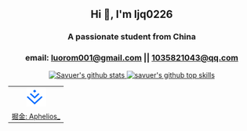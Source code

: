
## <p align="center">Hi 👋, I'm ljq0226</p>
### <p align="center"> A passionate student from China </p>
### <p align="center"> email: luorom001@gmail.com || 1035821043@qq.com</p>


<p align="center">
	<a href="https://github.com/ljq0226" target="_blank">
		<img src="https://github-readme-stats.vercel.app/api?username=ljq0226&theme=dark&show_icons=true?count_private=true" width="50%" alt="Savuer's github stats"/>
	</a>
	<a href="https://github.com/ljq0226" target="_blank">
		<img src="https://github-readme-stats.vercel.app/api/top-langs/?username=ljq0226&layout=compact&hide=html&theme=dark" width="50%" alt="savuer's github top skills"/>
	</a>
</p>

<!---
ljq0226/ljq0226 is a ✨ special ✨ repository because its `README.md` (this file) appears on your GitHub profile.
You can click the Preview link to take a look at your changes.
--->

<table>
    <tr align="center">
        <td><img src="./images/juejinlogo.svg" width="40" height="40" alt="juejinlogo" /></td>
    </tr>
    <tr>
        <td><a href="https://juejin.cn/user/3993904418408455/posts" target="_blank">掘金: Aphelios_</a></td>
    </tr>
</table>

